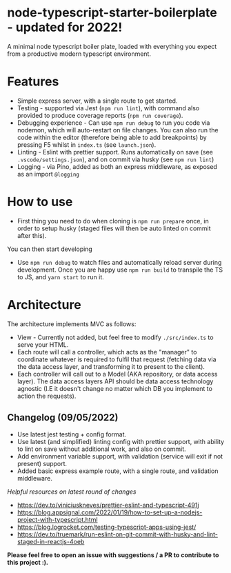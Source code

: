# node-typescript-starter-boilerplate - updated for 2022!

A minimal node typescript boiler plate, loaded with everything you expect from a productive modern typescript environment.

# Features

- Simple express server, with a single route to get started.
- Testing - supported via Jest (`npm run lint`), with command also provided to produce coverage reports (`npm run coverage`).
- Debugging experience - Can use `npm run debug` to run you code via nodemon, which will auto-restart on file changes. You can also run the code within the editor (therefore being able to add breakpoints) by pressing F5 whilst in `index.ts` (see `launch.json`).
- Linting - Eslint with prettier support. Runs automatically on save (see `.vscode/settings.json`), and on commit via husky (see `npm run lint`)
- Logging - via Pino, added as both an express middleware, as exposed as an import `@logging`

# How to use

- First thing you need to do when cloning is `npm run prepare` once, in order to setup husky (staged files will then be auto linted on commit after this).

You can then start developing
- Use `npm run debug` to watch files and automatically reload server during development. Once you are happy use `npm run build` to transpile the TS to JS, and `yarn start` to run it.

# Architecture

The architecture implements MVC as follows:
- View - Currently not added, but feel free to modify `./src/index.ts` to serve your HTML.
- Each route will call a controller, which acts as the "manager" to coordinate whatever is required to fulfil that request (fetching data via the data access layer, and transforming it to present to the client).
- Each controller will call out to a Model (AKA repository, or data access layer). The data access layers API should be data access technology agnostic (I.E it doesn't change no matter which DB you implement to action the requests).

## Changelog (09/05/2022)

- Use latest jest testing + config format.
- Use latest (and simplified) linting config with prettier support, with ability to lint on save without additional work, and also on commit.
- Add environment variable support, with validation (service will exit if not present) support.
- Added basic express example route, with a single route, and validation middleware.

*Helpful resources on latest round of changes*
- https://dev.to/viniciuskneves/prettier-eslint-and-typescript-491j
- https://blog.appsignal.com/2022/01/19/how-to-set-up-a-nodejs-project-with-typescript.html
- https://blog.logrocket.com/testing-typescript-apps-using-jest/
- https://dev.to/truemark/run-eslint-on-git-commit-with-husky-and-lint-staged-in-reactjs-4oeb


**Please feel free to open an issue with suggestions / a PR to contribute to this project :).**
